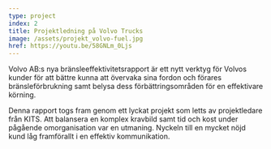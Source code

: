 ```yaml
---
type: project
index: 2
title: Projektledning på Volvo Trucks
image: /assets/projekt_volvo-fuel.jpg
href: https://youtu.be/58GNLm_0Ljs
---
```


Volvo AB:s nya bränsleeffektivitetsrapport är ett nytt verktyg för Volvos kunder för att bättre kunna att övervaka sina fordon och förares bränsleförbrukning samt belysa dess förbättringsområden för en effektivare körning.

Denna rapport togs fram genom ett lyckat projekt som letts av projektledare från KITS. Att balansera en komplex kravbild samt tid och kost under pågående omorganisation var en utmaning. Nyckeln till en mycket nöjd kund låg framförallt i en effektiv kommunikation.
